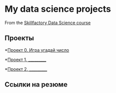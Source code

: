 # My data science projects
From the [Skillfactory Data Science course](https://skillfactory.ru/data-scientist-pro)

## Проекты

*[Проект 0. Игра угадай число](https://github.com/Sumor0k/sf_data_science/tree/main/project_0) 

*[Проект 1. _________](___) 

*[Проект 2. _________](___) 

## Ссылки на резюме